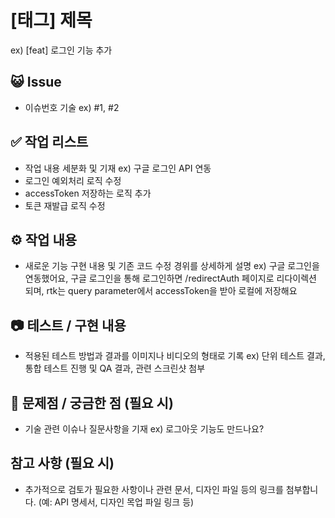 # [태그] 제목
ex) [feat] 로그인 기능 추가

## 😺 Issue
- 이슈번호 기술
ex) #1, #2

## ✅ 작업 리스트
- 작업 내용 세분화 및 기재
ex) 구글 로그인 API 연동
- 로그인 예외처리 로직 수정
- accessToken 저장하는 로직 추가
- 토큰 재발급 로직 수정

## ⚙️ 작업 내용
- 새로운 기능 구현 내용 및 기존 코드 수정 경위를 상세하게 설명
ex) 구글 로그인을 연동했어요, 
구글 로그인을 통해 로그인하면 /redirectAuth 페이지로 리다이렉션 되며,
rtk는 query parameter에서 accessToken을 받아 로컬에 저장해요

## 📷 테스트 / 구현 내용
- 적용된 테스트 방법과 결과를 이미지나 비디오의 형태로 기록
ex) 단위 테스트 결과, 통합 테스트 진행 및 QA 결과, 관련 스크린샷 첨부

## 🤔 문제점 / 궁금한 점 (필요 시)
- 기술 관련 이슈나 질문사항을 기재
ex) 로그아웃 기능도 만드나요?

## 참고 사항 (필요 시)
- 추가적으로 검토가 필요한 사항이나 관련 문서, 디자인 파일 등의 링크를 첨부합니다.
  (예: API 명세서, 디자인 목업 파일 링크 등)

